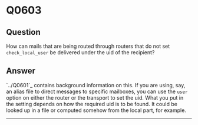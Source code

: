 Q0603
=====

Question
--------

How can mails that are being routed through routers that do not set
`check_local_user` be delivered under the uid of the recipient?

Answer
------

\`../Q0601\`\_ contains background information on this. If you are
using, say, an alias file to direct messages to specific mailboxes, you
can use the `user` option on either the router or the transport to set
the uid. What you put in the setting depends on how the required uid is
to be found. It could be looked up in a file or computed somehow from
the local part, for example.

* * * * *
